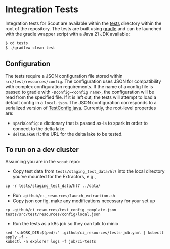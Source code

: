 # Integration Tests

Integration tests for Scout are available within the [tests](../../tests) directory within the root of the repository. The tests are built
using [gradle](https://gradle.org/) and can be launched with the gradle wrapper script with a Java 21 JDK available:

```bash
$ cd tests
$ ./gradlew clean test
```

## Configuration

The tests require a JSON configuration file stored within `src/test/resources/config`. The configuration uses JSON
for compatibility with complex configuration requirements. If the name of a config file is passed to gradle with
`-Dconfig=<config name>`, the configuration will be read from the specified file. If it is left out, the tests will
attempt to load a default config in a `local.json`. The JSON configuration corresponds to a serialized version of
[TestConfig.java](../../tests/src/test/java/edu/washu/tag/TestConfig.java). Currently, the root-level properties are:
* `sparkConfig`: a dictionary that is passed as-is to spark in order to connect to the delta lake.
* `deltaLakeUrl`: the URL for the delta lake to be tested.

## To run on a dev cluster

Assuming you are in the `scout` repo:
* Copy test data from `tests/staging_test_data/hl7` into the local directory you've mounted for the Extractors, e.g.,
```
cp -r tests/staging_test_data/hl7 ../data/
```
* Run `.github/ci_resources/launch_extraction.sh`
* Copy json config, make any modifications necessary for your set up
```
cp .github/ci_resources/test_config_template.json tests/src/test/resources/config/local.json
```
* Run the tests as a k8s job so they can talk to minio
```
sed "s:WORK_DIR:$(pwd):" .github/ci_resources/tests-job.yaml | kubectl apply -f -
kubectl -n explorer logs -f job/ci-tests
```
